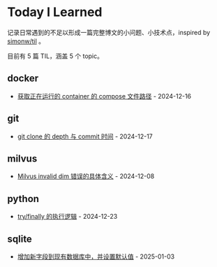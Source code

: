 # Today I Learned

记录日常遇到的不足以形成一篇完整博文的小问题、小技术点，inspired by [simonw/til](https://github.com/simonw/til) 。

目前有 5 篇 TIL，涵盖 5 个 topic。

## docker
- [获取正在运行的 container 的 compose 文件路径](docker/get-compose-file-path-from-running-container.md) - 2024-12-16
## git
- [git clone 的 depth 与 commit 时间](git/git-clone-depth-and-commit-date.md) - 2024-12-17
## milvus
- [Milvus invalid dim 错误的具体含义](milvus/milvus-invalid-dim.md) - 2024-12-08
## python
- [try/finally 的执行逻辑](python/try-finally.md) - 2024-12-23
## sqlite
- [增加新字段到现有数据库中，并设置默认值](sqlite/add-field-to-existing-sqlite-table.md) - 2025-01-03
